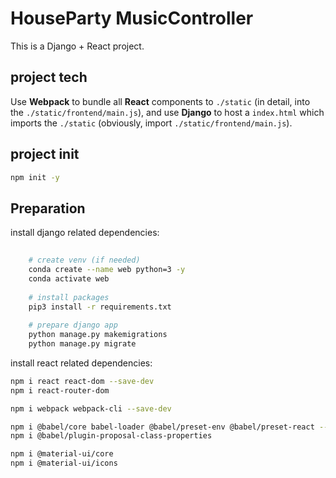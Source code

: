 # HouseParty MusicController

This is a Django + React project.

## project tech
Use **Webpack** to bundle all **React** components to `./static` (in detail, into the `./static/frontend/main.js`), 
and use **Django** to host a `index.html` which imports the `./static` (obviously, import `./static/frontend/main.js`).

## project init

```bash
npm init -y
```

## Preparation


install django related dependencies: 

```bash
  
    # create venv (if needed)
    conda create --name web python=3 -y
    conda activate web
    
    # install packages
    pip3 install -r requirements.txt
    
    # prepare django app
    python manage.py makemigrations
    python manage.py migrate

```

install react related dependencies:

```bash
npm i react react-dom --save-dev
npm i react-router-dom

npm i webpack webpack-cli --save-dev

npm i @babel/core babel-loader @babel/preset-env @babel/preset-react --save-dev
npm i @babel/plugin-proposal-class-properties 

npm i @material-ui/core
npm i @material-ui/icons
```
